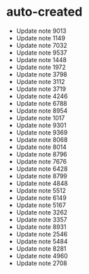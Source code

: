 # auto-created
- Update note 9013
- Update note 1149
- Update note 7032
- Update note 9537
- Update note 1448
- Update note 1972
- Update note 3798
- Update note 3112
- Update note 3719
- Update note 4246
- Update note 6788
- Update note 8954
- Update note 1017
- Update note 9301
- Update note 9369
- Update note 8068
- Update note 8014
- Update note 8796
- Update note 7676
- Update note 6428
- Update note 8799
- Update note 4848
- Update note 5512
- Update note 6149
- Update note 5167
- Update note 3262
- Update note 3357
- Update note 8931
- Update note 2546
- Update note 5484
- Update note 8281
- Update note 4960
- Update note 2708
